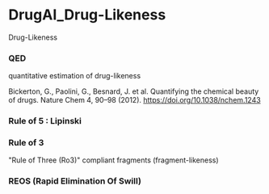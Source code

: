 # DrugAI_Drug-Likeness

Drug-Likeness

### QED
quantitative estimation of drug-likeness

Bickerton, G., Paolini, G., Besnard, J. et al. Quantifying the chemical beauty of drugs. Nature Chem 4, 90–98 (2012). https://doi.org/10.1038/nchem.1243

### Rule of 5 : Lipinski

### Rule of 3
"Rule of Three (Ro3)" compliant fragments (fragment-likeness)


### REOS (Rapid Elimination Of Swill)
